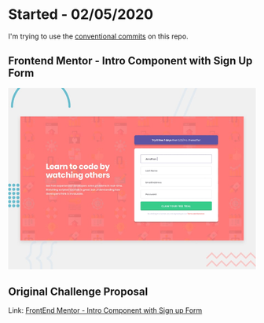 # Started - 02/05/2020

I'm trying to use the [conventional commits](https://www.conventionalcommits.org/en/v1.0.0-beta.2/) on this repo.


## Frontend Mentor - Intro Component with Sign Up Form

![Design preview for the Intro component with sign up form coding challenge](./design/desktop-preview.jpg)

## Original Challenge Proposal

Link: [FrontEnd Mentor - Intro Component with Sign up Form](https://www.frontendmentor.io/challenges/intro-component-with-signup-form-5cf91bd49edda32581d28fd1)